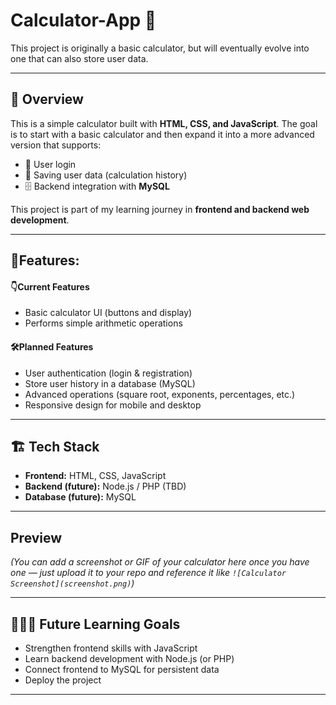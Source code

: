 # Calculator-App 🧮
This project is originally a basic calculator, but will eventually evolve into one that can also store user data.


____________________________________________________________________________________________________________________
## 📌 Overview

  This is a simple calculator built with **HTML, CSS, and JavaScript**.
  The goal is to start with a basic calculator and then expand it into a more advanced version that supports:
  
  * 🔐 User login
  * 💾 Saving user data (calculation history)
  * 🗄️ Backend integration with **MySQL**
  
  This project is part of my learning journey in **frontend and backend web development**.

  
____________________________________________________________________________________________________________________
## 📱Features:

  #### 👇Current Features
  * Basic calculator UI (buttons and display)
  * Performs simple arithmetic operations
  
  #### 🛠Planned Features
  * User authentication (login & registration)
  * Store user history in a database (MySQL)
  * Advanced operations (square root, exponents, percentages, etc.)
  * Responsive design for mobile and desktop


____________________________________________________________________________________________________________________
## 🏗️ Tech Stack

  * **Frontend:** HTML, CSS, JavaScript
  * **Backend (future):** Node.js / PHP (TBD)
  * **Database (future):** MySQL


____________________________________________________________________________________________________________________
## Preview

*(You can add a screenshot or GIF of your calculator here once you have one — just upload it to your repo and reference it like `![Calculator Screenshot](screenshot.png)`)*



____________________________________________________________________________________________________________________
## 👩🏽‍💻 Future Learning Goals

  * Strengthen frontend skills with JavaScript
  * Learn backend development with Node.js (or PHP)
  * Connect frontend to MySQL for persistent data
  * Deploy the project 
  

____________________________________________________________________________________________________________________
